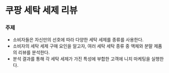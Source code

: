 # 쿠팡 세탁 세제 리뷰

### 주제
* 소비자들은 자신만의 선호에 따라 다양한 세탁 세제를 종류를 사용한다.
* 소비자의 세탁 세제 구매 요인을 알고자, 여러 세탁 세탁 종류 중 액체와 분말 제품의 리뷰를 분석한다.
* 분석 결과를 통해 각 세탁 세제가 가진 특성에 부합한 고객에 니치 마케팅을 실행한다.
